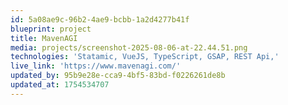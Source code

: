 ```yaml
---
id: 5a08ae9c-96b2-4ae9-bcbb-1a2d4277b41f
blueprint: project
title: MavenAGI
media: projects/screenshot-2025-08-06-at-22.44.51.png
technologies: 'Statamic, VueJS, TypeScript, GSAP, REST Api,'
live_link: 'https://www.mavenagi.com/'
updated_by: 95b9e28e-cca9-4bf5-83bd-f0226261de8b
updated_at: 1754534707
---
```

